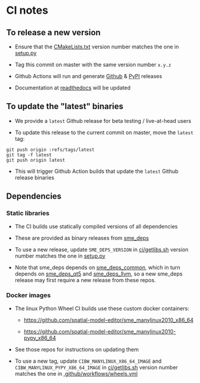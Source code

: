 # CI notes

## To release a new version

- Ensure that the [CMakeLists.txt](https://github.com/spatial-model-editor/spatial-model-editor/blob/master/CMakeLists.txt#L7) version number matches the one in [setup.py](https://github.com/spatial-model-editor/spatial-model-editor/blob/master/setup.py#L93)

- Tag this commit on master with the same version number `x.y.z`

- Github Actions will run and generate [Github](https://github.com/spatial-model-editor/spatial-model-editor/releases) & [PyPI](https://pypi.org/project/sme/) releases

- Documentation at [readthedocs](https://spatial-model-editor.readthedocs.io) will be updated

## To update the "latest" binaries

- We provide a `latest` Github release for beta testing / live-at-head users

- To update this release to the current commit on master, move the `latest` tag:

```
git push origin :refs/tags/latest
git tag -f latest
git push origin latest
```

- This will trigger Github Action builds that update the `latest` Github release binaries

## Dependencies

### Static libraries

- The CI builds use statically compiled versions of all dependencies

- These are provided as binary releases from [sme_deps](https://github.com/spatial-model-editor/sme_deps)

- To use a new release, update `SME_DEPS_VERSION` in [ci/getlibs.sh](https://github.com/spatial-model-editor/spatial-model-editor/blob/master/CMakeLists.txt#L7) version number matches the one in [setup.py](https://github.com/spatial-model-editor/spatial-model-editor/blob/master/ci/getlibs.sh#L6)

- Note that sme_deps depends on [sme_deps_common](https://github.com/spatial-model-editor/sme_deps_common), which in turn depends on [sme_deps_qt5](https://github.com/spatial-model-editor/sme_deps_qt5) and [sme_deps_llvm](https://github.com/spatial-model-editor/sme_deps_llvm), so a new sme_deps release may first require a new release from these repos.

### Docker images

- The linux Python Wheel CI builds use these custom docker containers:

  - <https://github.com/spatial-model-editor/sme_manylinux2010_x86_64>

  - <https://github.com/spatial-model-editor/sme_manylinux2010-pypy_x86_64>

- See those repos for instructions on updating them

- To use a new tag, update `CIBW_MANYLINUX_X86_64_IMAGE` and `CIBW_MANYLINUX_PYPY_X86_64_IMAGE` in [ci/getlibs.sh](https://github.com/spatial-model-editor/spatial-model-editor/blob/master/CMakeLists.txt#L7) version number matches the one in [.github/workflows/wheels.yml](https://github.com/spatial-model-editor/spatial-model-editor/blob/master/.github/workflows/wheels.yml#L19-L20)
